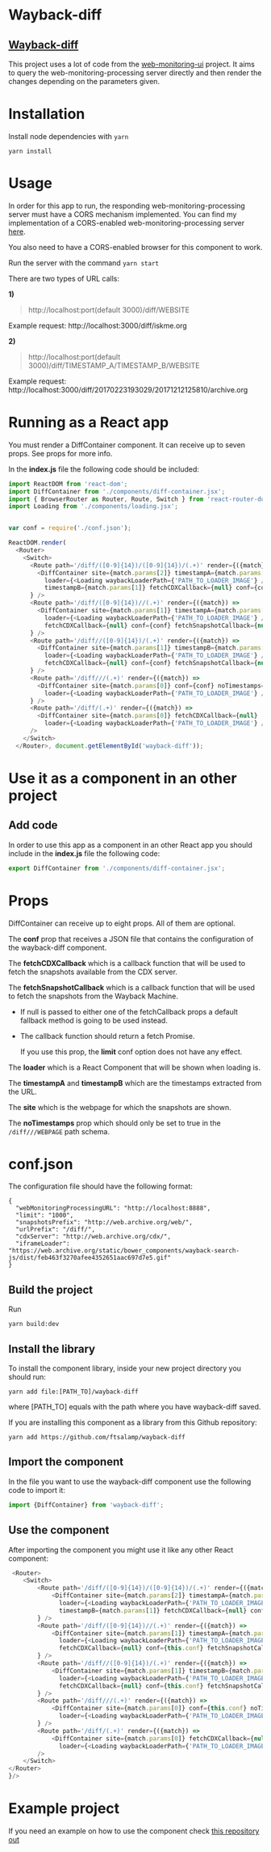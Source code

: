 # Wayback-diff

## **[Wayback-diff](https://github.com/ftsalamp/wayback-diff)**

This project uses a lot of code from the [web-monitoring-ui](https://github.com/edgi-govdata-archiving/web-monitoring-ui) project. It aims to query the web-monitoring-processing server directly and then render the changes depending on the parameters given.

# Installation

Install node dependencies with `yarn`

`yarn install`

# Usage

In order for this app to run, the responding web-monitoring-processing server must have a CORS mechanism implemented.
You can find my implementation of a CORS-enabled web-monitoring-processing server [here](https://github.com/ftsalamp/web-monitoring-processing/tree/cors).

You also need to have a CORS-enabled browser for this component to work.

Run the server with the command `yarn start`

There are two types of URL calls:
 
**1)**
> http://localhost:port(default 3000)/diff/WEBSITE

Example request: http://localhost:3000/diff/iskme.org

**2)**
> http://localhost:port(default 3000)/diff/TIMESTAMP_A/TIMESTAMP_B/WEBSITE

Example request: http://localhost:3000/diff/20170223193029/20171212125810/archive.org

# Running as a React app
You must render a DiffContainer component. It can receive up to seven props. See props for more info.

In the **index.js** file the following code should be included:

```Javascript
import ReactDOM from 'react-dom';
import DiffContainer from './components/diff-container.jsx';
import { BrowserRouter as Router, Route, Switch } from 'react-router-dom';
import Loading from './components/loading.jsx';


var conf = require('./conf.json');

ReactDOM.render(
  <Router>
    <Switch>
      <Route path='/diff/([0-9]{14})/([0-9]{14})/(.+)' render={({match}) =>
        <DiffContainer site={match.params[2]} timestampA={match.params[0]} url={match.url}
          loader={<Loading waybackLoaderPath={'PATH_TO_LOADER_IMAGE'} />}
          timestampB={match.params[1]} fetchCDXCallback={null} conf={conf} fetchSnapshotCallback={null} />
      } />
      <Route path='/diff/([0-9]{14})//(.+)' render={({match}) =>
        <DiffContainer site={match.params[1]} timestampA={match.params[0]} url={match.url}
          loader={<Loading waybackLoaderPath={'PATH_TO_LOADER_IMAGE'} />}
          fetchCDXCallback={null} conf={conf} fetchSnapshotCallback={null}/>
      } />
      <Route path='/diff//([0-9]{14})/(.+)' render={({match}) =>
        <DiffContainer site={match.params[1]} timestampB={match.params[0]} url={match.url}
          loader={<Loading waybackLoaderPath={'PATH_TO_LOADER_IMAGE'} />}
          fetchCDXCallback={null} conf={conf} fetchSnapshotCallback={null}/>
      } />
      <Route path='/diff///(.+)' render={({match}) =>
        <DiffContainer site={match.params[0]} conf={conf} noTimestamps={true} fetchCDXCallback={null}
          loader={<Loading waybackLoaderPath={'PATH_TO_LOADER_IMAGE'} />}/>
      } />
      <Route path='/diff/(.+)' render={({match}) =>
        <DiffContainer site={match.params[0]} fetchCDXCallback={null}
          loader={<Loading waybackLoaderPath={'PATH_TO_LOADER_IMAGE'} />} conf={conf}/>}
      />
    </Switch>
  </Router>, document.getElementById('wayback-diff'));
```

# Use it as a component in an other project

## Add code

In order to use this app as a component in an other React app you should include in the **index.js** file the following code:

```Javascript
export DiffContainer from './components/diff-container.jsx';
```

# Props 
DiffContainer can receive up to eight props. All of them are optional. 

The **conf** prop that receives a JSON file that contains the configuration of the wayback-diff component.

The **fetchCDXCallback** which is a callback function that will be used to fetch the snapshots available from the CDX server.

The **fetchSnapshotCallback** which is a callback function that will be used to fetch the snapshots from the Wayback Machine.

- If null is passed to either one of the fetchCallback props a default fallback method is going to be used instead.

- The callback function should return a fetch Promise.

  If you use this prop, the **limit** conf option does not have any effect.

The **loader** which is a React Component that will be shown when loading is.

The **timestampA** and **timestampB** which are the timestamps extracted from the URL.

The **site** which is the webpage for which the snapshots are shown.

The **noTimestamps** prop which should only be set to true in the ```/diff///WEBPAGE``` path schema.

# conf.json

The configuration file should have the following format:

```
{
  "webMonitoringProcessingURL": "http://localhost:8888",
  "limit": "1000",
  "snapshotsPrefix": "http://web.archive.org/web/",
  "urlPrefix": "/diff/",
  "cdxServer": "http://web.archive.org/cdx/",
  "iframeLoader": "https://web.archive.org/static/bower_components/wayback-search-js/dist/feb463f3270afee4352651aac697d7e5.gif"
}
```

## Build the project

Run

`yarn build:dev`

## Install the library

To install the component library, inside your new project directory you should run:

```
yarn add file:[PATH_TO]/wayback-diff
```

where [PATH_TO] equals with the path where you have wayback-diff saved.


If you are installing this component as a library from this Github repository:

```
yarn add https://github.com/ftsalamp/wayback-diff
```

## Import the component

In the file you want to use the wayback-diff component use the following code to import it:

```Javascript
import {DiffContainer} from 'wayback-diff';
```

## Use the component

After importing the component you might use it like any other React component:

```Javascript
 <Router>
    <Switch>
        <Route path='/diff/([0-9]{14})/([0-9]{14})/(.+)' render={({match}) =>
            <DiffContainer site={match.params[2]} timestampA={match.params[0]} url={match.url}
              loader={<Loading waybackLoaderPath={'PATH_TO_LOADER_IMAGE'} />}
              timestampB={match.params[1]} fetchCDXCallback={null} conf={this.conf} fetchSnapshotCallback={null} />
        } />
        <Route path='/diff/([0-9]{14})//(.+)' render={({match}) =>
            <DiffContainer site={match.params[1]} timestampA={match.params[0]} url={match.url}
              loader={<Loading waybackLoaderPath={'PATH_TO_LOADER_IMAGE'} />}
              fetchCDXCallback={null} conf={this.conf} fetchSnapshotCallback={null}/>
        } />
        <Route path='/diff//([0-9]{14})/(.+)' render={({match}) =>
            <DiffContainer site={match.params[1]} timestampB={match.params[0]} url={match.url}
              loader={<Loading waybackLoaderPath={'PATH_TO_LOADER_IMAGE'} />}
              fetchCDXCallback={null} conf={this.conf} fetchSnapshotCallback={null}/>
        } />
        <Route path='/diff///(.+)' render={({match}) =>
            <DiffContainer site={match.params[0]} conf={this.conf} noTimestamps={true} fetchCDXCallback={null}
              loader={<Loading waybackLoaderPath={'PATH_TO_LOADER_IMAGE'} />}/>
        } />
        <Route path='/diff/(.+)' render={({match}) =>
            <DiffContainer site={match.params[0]} fetchCDXCallback={null}
              loader={<Loading waybackLoaderPath={'PATH_TO_LOADER_IMAGE'} />} conf={this.conf}/>}
        />
    </Switch>
</Router>
}/>
```

# Example project

If you need an example on how to use the component check [this repository out](https://github.com/ftsalamp/wayback-diff-test)
